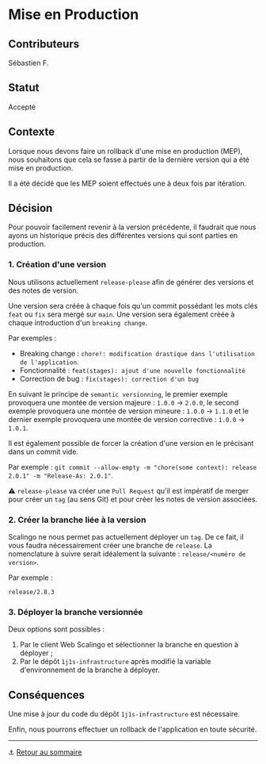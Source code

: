 # Mise en Production

## Contributeurs

Sébastien F.

## Statut

Accepté

## Contexte

Lorsque nous devons faire un rollback d'une mise en production (MEP), nous souhaitons que cela se
fasse à partir de la dernière version qui a été mise en production.

Il a été décidé que les MEP soient effectués une à deux fois par itération.

## Décision

Pour pouvoir facilement revenir à la version précédente, il faudrait que nous ayons un historique précis des différentes
versions qui sont parties en production.

### 1. Création d'une version

Nous utilisons actuellement `release-please` afin de générer des versions et des notes de version.

Une version sera créée à chaque fois qu'un commit possédant les mots clés `feat` ou `fix` sera mergé sur `main`. Une
version sera également créée à chaque introduction d'un `breaking change`.

Par exemples :

* Breaking change : `chore!: modification drastique dans l'utilisation de l'application`.
* Fonctionnalité : `feat(stages): ajout d'une nouvelle fonctionnalité`
* Correction de bug : `fix(stages): correction d'un bug`

En suivant le principe de `semantic versionning`, le premier exemple provoquera une montée de version majeure : `1.0.0` 
-> `2.0.0`, le second exemple provoquera une montée de version mineure : `1.0.0` -> `1.1.0` et le dernier exemple
provoquera une montée de version corrective : `1.0.0` -> `1.0.1`.

Il est également possible de forcer la création d'une version en le précisant dans un commit vide.

Par exemple : `git commit --allow-empty -m "chore(some context): release 2.0.1" -m "Release-As: 2.0.1"`.

⚠️ `release-please` va créer une `Pull Request` qu'il est impératif de merger pour créer un `tag` (au sens Git) et pour
créer les notes de version associées.

### 2. Créer la branche liée à la version

Scalingo ne nous permet pas actuellement déployer un `tag`. De ce fait, il vous faudra nécessairement créer une branche 
de `release`. La nomenclature à suivre serait idéalement la suivante : `release/<numéro de version>`.

Par exemple :

`release/2.8.3`

### 3. Déployer la branche versionnée

Deux options sont possibles :

1. Par le client Web Scalingo et sélectionner la branche en question à déployer ;
2. Par le dépôt `1j1s-infrastructure` après modifié la variable d'environnement de la branche à déployer.


## Conséquences

Une mise à jour du code du dépôt `1j1s-infrastructure` est nécessaire.

Enfin, nous pourrons effectuer un rollback de l'application en toute sécurité.

---

⚓️ [Retour au sommaire](./index.md)
